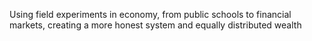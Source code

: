 Using field experiments in economy, from public schools to financial markets, creating a more honest system and equally distributed wealth